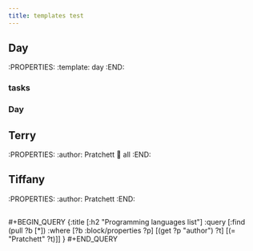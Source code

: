```yaml
---
title: templates test
---
```


## Day
:PROPERTIES:
:template: day
:END:
### tasks
### Day
## Terry
:PROPERTIES:
:author: Pratchett
:book: all
:END:
## Tiffany
:PROPERTIES:
:author: Pratchett
:END:
##
#+BEGIN_QUERY
{:title [:h2 "Programming languages list"]
 :query [:find (pull ?b [*])
         :where
         [?b :block/properties ?p]
         [(get ?p "author") ?t]
         [(= "Pratchett" ?t)]]
 }
#+END_QUERY
